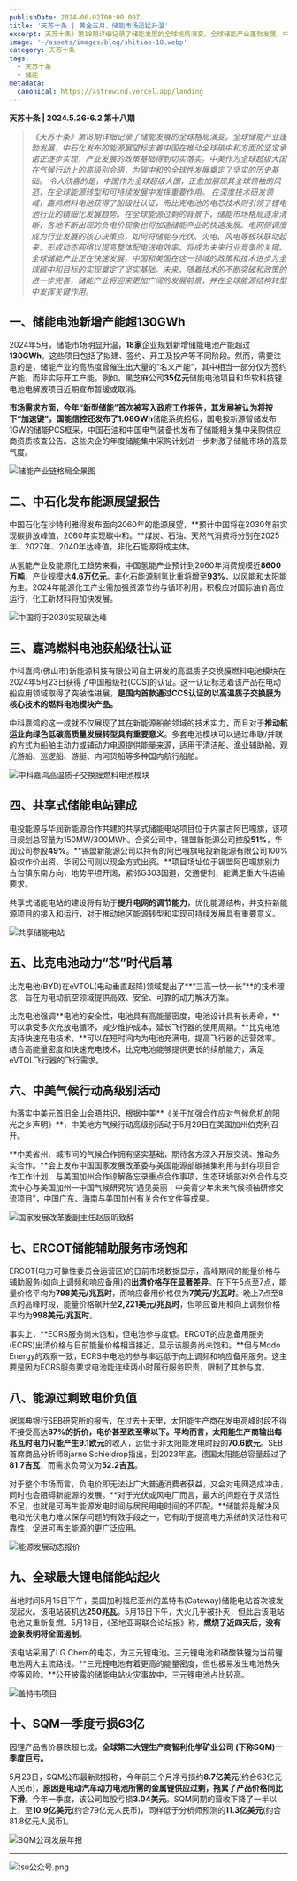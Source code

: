 ```yaml
---
publishDate: 2024-06-02T00:00:00Z
title: '天苏十条 | 黄金五月，储能市场迅猛升温'
excerpt: 天苏十条》第18期详细记录了储能发展的全球格局演变。全球储能产业蓬勃发展，中石化发布的能源展望标志着中国在推动全球碳中和方面的坚定承诺正逐步实现，产业发展的政策基础得到切实落实。中美作为全球超级大国在气候行动上的高级别会晤，为碳中和的全球性发展奠定了坚实的历史基础。
image: '~/assets/images/blog/shitiao-18.webp'
category: 天苏十条
tags:
  - 天苏十条
  - 储能
metadata:
  canonical: https://astrowind.vercel.app/landing
---
```


**天苏十条 | 2024.5.26-6.2 第十八期**

> *《天苏十条》第18期详细记录了储能发展的全球格局演变。全球储能产业蓬勃发展，中石化发布的能源展望标志着中国在推动全球碳中和方面的坚定承诺正逐步实现，产业发展的政策基础得到切实落实。中美作为全球超级大国在气候行动上的高级别会晤，为碳中和的全球性发展奠定了坚实的历史基础。*
> *令人欣喜的是，中国作为全球超级大国，正愈加展现其全球领袖的风范，在全球能源转型和可持续发展中发挥重要作用。*
> *在深度技术研发领域，嘉鸿燃料电池获得了船级社认证，而比克电池的电芯技术则引领了锂电池行业的精细化发展趋势。在全球能源过剩的背景下，储能市场格局逐渐清晰，各地不断出现的负电价现象也将加速储能产业的快速发展。电网侧调度成为行业发展的核心决策点，如何将储能与光伏、火电、风电等板块联动起来，形成动态网络以提高整体配电送电效率，将成为未来行业竞争的关键。*
> *全球储能产业正在快速发展，中国和美国在这一领域的政策和技术进步为全球碳中和目标的实现奠定了坚实基础。未来，随着技术的不断突破和政策的进一步完善，储能产业将迎来更加广阔的发展前景，并在全球能源结构转型中发挥关键作用。*

## **一、储能电池新增产能超130GWh**

2024年5月，储能市场明显升温，**18家**企业规划新增储能电池产能超过**130GWh**。这些项目包括了拟建、签约、开工及投产等不同阶段。然而，需要注意的是，储能产业的高热度曾催生出大量的“名义产能”，其中相当一部分仅为签约产能，而非实际开工产能。例如，黑芝麻公司**35亿元**储能电池项目和华软科技锂电池电解液项目近期宣布暂缓或取消。

**市场需求方面，今年“新型储能”首次被写入政府工作报告，其发展被认为将按下“加速键”。**国能信控还发布了**1.08GWh**储能系统招标，国电投新源智储发布1GW的储能PCS框采，中国石油和中国电气装备也发布了储能相关集中采购供应商资质核查公告。这些央企的年度储能集中采购计划进一步刺激了储能市场的高景气度。

![储能产业链格局全景图](./十条-18/1.webp "储能产业链格局全景图")

## **二、中石化发布能源展望报告**

中国石化在沙特利雅得发布面向2060年的能源展望，**预计中国将在2030年前实现碳排放峰值，2060年实现碳中和。**煤炭、石油、天然气消费将分别在2025年、2027年、2040年达峰值，非化石能源将成主体。

从氢能产业及能源化工趋势来看，中国氢能产业预计到2060年消费规模近**8600万吨**，产业规模达**4.6万亿元**。非化石能源制氢比重将增至**93%**，以风能和太阳能为主。2024年能源化工产业需加强资源节约与循环利用，积极应对国际油价高位运行，化工新材料将加快发展。

![中国将于2030实现碳达峰](./十条-18/2.webp "中国将于2030实现碳达峰")

## **三、嘉鸿燃料电池获船级社认证**

中科嘉鸿(佛山市)新能源科技有限公司自主研发的高温质子交换膜燃料电池模块在2024年5月23日获得了中国船级社(CCS)的认证。这一认证标志着该产品在电动船应用领域取得了突破性进展，**是国内首款通过CCS认证的以高温质子交换膜为核心技术的燃料电池模块产品。**

中科嘉鸿的这一成就不仅展现了其在新能源船舶领域的技术实力，而且对于**推动航运业向绿色低碳高质量发展转型具有重要意义**。多套电池模块可以通过串联/并联的方式为船舶主动力或辅动力电源提供能量来源，适用于清洁船、渔业辅助船、观光游船、巡逻船、游艇、内河货船等多种国内航行船舶。

![中科嘉鸿高温质子交换膜燃料电池模块](./十条-18/3.webp "中科嘉鸿高温质子交换膜燃料电池模块")

## **四、共享式储能电站建成**

电投能源与华润新能源合作共建的共享式储能电站项目位于内蒙古阿巴嘎旗，该项目规划总容量为150MW/300MWh。合资公司中，锡盟新能源公司控股**51%**，华润公司参股**49%**。**锡盟新能源公司以持有的阿巴嘎旗电投新能源有限公司100%股权作价出资，华润公司则以现金方式出资。**项目场址位于锡盟阿巴嘎旗别力古台镇东南方向，地势平坦开阔，紧邻G303国道，交通便利，能满足重大件运输要求。

共享式储能电站的建设将有助于**提升电网的调节能力**，优化能源结构，并支持新能源项目的接入和运行，对于推动地区能源转型和实现可持续发展具有重要意义。

![共享储能电站](./十条-18/4.webp "共享储能电站")

## **五、比克电池动力“芯”时代启幕**

比克电池(BYD)在eVTOL(电动垂直起降)领域提出了**“三高一快一长”**的技术理念，旨在为电动航空领域提供高效、安全、可靠的动力解决方案。

比克电池强调**电池的安全性，电池具有高能量密度，电池设计具有长寿命，**可以承受多次充放电循环，减少维护成本，延长飞行器的使用周期。**比克电池支持快速充电技术，**可以在短时间内为电池充满电，提高飞行器的运营效率。结合高能量密度和快速充电技术，比克电池能够提供更长的续航能力，满足eVTOL飞行器的飞行需求。


## **六、中美气候行动高级别活动**

为落实中美元首旧金山会晤共识，根据中美**《关于加强合作应对气候危机的阳光之乡声明》**，中美地方气候行动高级别活动于5月29日在美国加州伯克利召开。

**中美省州、城市间的气候合作拥有坚实基础，期待各方深入开展交流、推动务实合作。**会上发布中国国家发展改革委与美国能源部碳捕集利用与封存项目合作工作计划、与美国加州合作谅解备忘录重点合作事项，生态环境部对外合作与交流中心与美国加州—中国气候研究院“遇见美丽：中美青少年未来气候领袖研修交流项目”，中国广东、海南与美国加州有关合作文件等成果。

![国家发展改革委副主任赵辰昕致辞](./十条-18/6.webp "国家发展改革委副主任赵辰昕致辞")
## **七、ERCOT储能辅助服务市场饱和**

ERCOT(电力可靠性委员会运营区)的日前市场数据显示，高峰期间的能量价格与辅助服务(如向上调频和响应备用)的**出清价格存在显著差异**。在下午5点至7点，能量价格平均为**798美元/兆瓦时**，而响应备用价格仅为**7美元/兆瓦时**。晚上7点至8点的高峰时段，能量价格飙升至**2,221美元/兆瓦时**，但响应备用和向上调频价格平均为**998美元/兆瓦时**。

事实上，**ECRS服务尚未饱和，但电池参与度低。ERCOT的应急备用服务(ECRS)出清价格与日前能量价格相当接近，显示该服务尚未饱和。**但与Modo Energy的观察一致，ECRS中电池的参与率远低于向上调频和响应备用服务。这主要是因为ECRS服务要求电池能连续两小时履行服务职责，限制了其参与度。


## **八、能源过剩致电价负值**

据瑞典银行SEB研究所的报告，在过去十天里，太阳能生产商在发电高峰时段不得不接受高达**87%**的折价，电价甚至跌至零以下。平均而言，太阳能生产商输出每兆瓦时电力只能产生**9.1欧元**的收入，远低于非太阳能发电时段的**70.6欧元**。SEB首席商品分析师Bjarne Schieldrop指出，到2023年底，德国太阳能总容量超过了**81.7吉瓦**，而需求负荷仅为**52.2吉瓦**。

对于整个市场而言，负电价即无法让广大普通消费者获益，又会对电网造成冲击，同时也会阻碍新能源的发展。**对于光伏或风电厂而言，最大的问题在于灵活性不足，也就是可再生能源发电时间与居民用电时间的不匹配。**储能将是解决风电和光伏电力难以保存问题的有效手段之一，它有助于提高电力系统的灵活性和可靠性，促进可再生能源的更广泛应用。

![能源发展动态报价](./十条-18/8.webp "能源发展动态报价")

## **九、全球最大锂电储能站起火**

当地时间5月15日下午，美国加利福尼亚州的盖特韦(Gateway)储能电站首次被发现起火。该电站装机达**250兆瓦**。5月16日下午，大火几乎被扑灭，但此后该电站电池又重新复燃。5月18日，《圣地亚哥联合论坛报》称，**燃烧了近四天后，没有迹象表明将全面遏制**。

该电站采用了LG Chem的电芯，为三元锂电池。三元锂电池和磷酸铁锂为当前锂电池两大主流路线。**三元锂电池有着更高的能量密度，但也极易发生电池热失控等风险。**公开披露的储能电站火灾事故中，三元锂电池占比较高。

![盖特韦项目](./十条-18/9.webp "盖特韦项目")
## **十、SQM一季度亏损63亿**

因锂产品售价暴跌超七成，**全球第二大锂生产商智利化学矿业公司 (下称SQM)一季度巨亏。**

5月23日，SQM公布最新财报称，今年前三个月净亏损约**8.7亿美元**(约合63亿元人民币)，**原因是电动汽车动力电池所需的金属锂供应过剩，拖累了产品价格同比下滑**。今年一季度，该公司每股亏损**3.04美元**。SQM同期的营收下降了一半以上，至**10.9亿美元**(约合79亿元人民币)，同样低于分析师预测的**11.3亿美元**(约合81.8亿元人民币)。

![SQM公司发展年报](./十条-18/10.webp "SQM公司发展年报")

---

![tsu公众号.png](./gongzhonghao.png)
